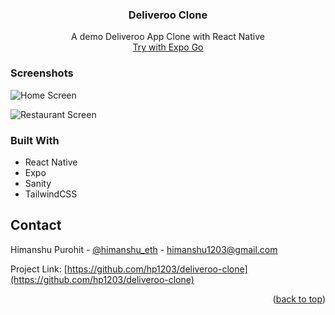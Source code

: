 <div align="center">
  <h3 align="center">Deliveroo Clone</h3>

  <p align="center">
    A demo Deliveroo App Clone with React Native
    </br>
    <a href="https://expo.dev/@hp1203/deliveroo-clone?serviceType=classic&distribution=expo-go">Try with Expo Go</a>
  </p>
</div>
<!-- ABOUT THE PROJECT -->

### Screenshots

![Home Screen](https://github.com/hp1203/deliveroo-clone/blob/master/demo/IMG_8719.PNG "Home Screen")

![Restaurant Screen](https://github.com/hp1203/deliveroo-clone/blob/master/demo/IMG_8720.PNG "Restaurant Screen")


### Built With

* React Native
* Expo
* Sanity
* TailwindCSS

<!-- CONTACT -->
## Contact

Himanshu Purohit - [@himanshu_eth](https://twitter.com/himanshu_eth) - himanshu1203@gmail.com

Project Link: [https://github.com/hp1203/deliveroo-clone](https://github.com/hp1203/deliveroo-clone)

<p align="right">(<a href="#readme-top">back to top</a>)</p>

